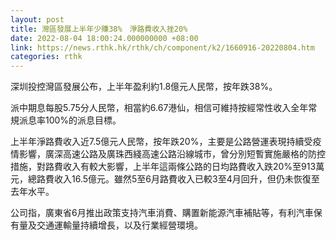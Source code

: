 ```yaml
---
layout: post
title: 灣區發展上半年少賺38%　淨路費收入挫20%
date: 2022-08-04 18:00:24.000000000 +08:00
link: https://news.rthk.hk/rthk/ch/component/k2/1660916-20220804.htm
categories: rthk
---
```


深圳投控灣區發展公布，上半年盈利約1.8億元人民幣，按年跌38%。

派中期息每股5.75分人民幣，相當約6.67港仙，相信可維持按經常性收入全年常規派息率100%的派息目標。

上半年淨路費收入近7.5億元人民幣，按年跌20%，主要是公路營運表現持續受疫情影響，廣深高速公路及廣珠西綫高速公路沿線城市，曾分別短暫實施嚴格的防控措施，對路費收入有較大影響，上半年這兩條公路的日均路費收入跌20%至913萬元，總路費收入16.5億元。雖然5至6月路費收入已較3至4月回升，但仍未恢復至去年水平。

公司指，廣東省6月推出政策支持汽車消費、購置新能源汽車補貼等，有利汽車保有量及交通運輸量持續增長，以及行業經營環境。
